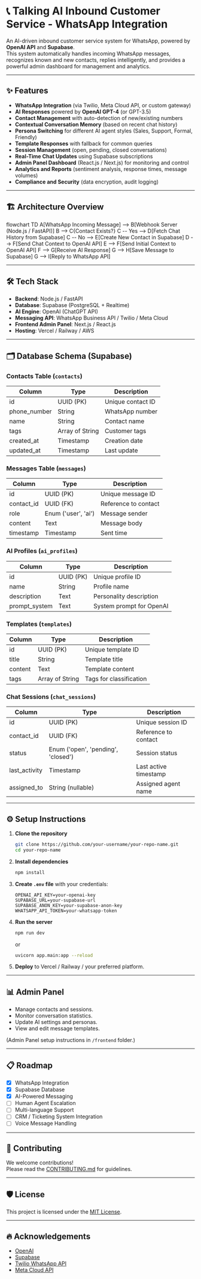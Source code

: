 # 📞 Talking AI Inbound Customer Service - WhatsApp Integration

An AI-driven inbound customer service system for WhatsApp, powered by **OpenAI API** and **Supabase**.  
This system automatically handles incoming WhatsApp messages, recognizes known and new contacts, replies intelligently, and provides a powerful admin dashboard for management and analytics.

---

## ✨ Features

- **WhatsApp Integration** (via Twilio, Meta Cloud API, or custom gateway)
- **AI Responses** powered by **OpenAI GPT-4** (or GPT-3.5)
- **Contact Management** with auto-detection of new/existing numbers
- **Contextual Conversation Memory** (based on recent chat history)
- **Persona Switching** for different AI agent styles (Sales, Support, Formal, Friendly)
- **Template Responses** with fallback for common queries
- **Session Management** (open, pending, closed conversations)
- **Real-Time Chat Updates** using Supabase subscriptions
- **Admin Panel Dashboard** (React.js / Next.js) for monitoring and control
- **Analytics and Reports** (sentiment analysis, response times, message volumes)
- **Compliance and Security** (data encryption, audit logging)

---

## 🏗️ Architecture Overview

flowchart TD
    A[WhatsApp Incoming Message] --> B[Webhook Server (Node.js / FastAPI)]
    B --> C{Contact Exists?}
    C -- Yes --> D[Fetch Chat History from Supabase]
    C -- No --> E[Create New Contact in Supabase]
    D --> F[Send Chat Context to OpenAI API]
    E --> F[Send Initial Context to OpenAI API]
    F --> G[Receive AI Response]
    G --> H[Save Message to Supabase]
    G --> I[Reply to WhatsApp API]

---

## 🛠️ Tech Stack

- **Backend**: Node.js / FastAPI
- **Database**: Supabase (PostgreSQL + Realtime)
- **AI Engine**: OpenAI (ChatGPT API)
- **Messaging API**: WhatsApp Business API / Twilio / Meta Cloud
- **Frontend Admin Panel**: Next.js / React.js
- **Hosting**: Vercel / Railway / AWS

---

## 🗂️ Database Schema (Supabase)

### Contacts Table (`contacts`)
| Column | Type | Description |
|--------|------|-------------|
| id | UUID (PK) | Unique contact ID |
| phone_number | String | WhatsApp number |
| name | String | Contact name |
| tags | Array of String | Customer tags |
| created_at | Timestamp | Creation date |
| updated_at | Timestamp | Last update |

### Messages Table (`messages`)
| Column | Type | Description |
|--------|------|-------------|
| id | UUID (PK) | Unique message ID |
| contact_id | UUID (FK) | Reference to contact |
| role | Enum ('user', 'ai') | Message sender |
| content | Text | Message body |
| timestamp | Timestamp | Sent time |

### AI Profiles (`ai_profiles`)
| Column | Type | Description |
|--------|------|-------------|
| id | UUID (PK) | Unique profile ID |
| name | String | Profile name |
| description | Text | Personality description |
| prompt_system | Text | System prompt for OpenAI |

### Templates (`templates`)
| Column | Type | Description |
|--------|------|-------------|
| id | UUID (PK) | Unique template ID |
| title | String | Template title |
| content | Text | Template content |
| tags | Array of String | Tags for classification |

### Chat Sessions (`chat_sessions`)
| Column | Type | Description |
|--------|------|-------------|
| id | UUID (PK) | Unique session ID |
| contact_id | UUID (FK) | Reference to contact |
| status | Enum ('open', 'pending', 'closed') | Session status |
| last_activity | Timestamp | Last active timestamp |
| assigned_to | String (nullable) | Assigned agent name |

---

## ⚙️ Setup Instructions

1. **Clone the repository**
   ```bash
   git clone https://github.com/your-username/your-repo-name.git
   cd your-repo-name
   ```

2. **Install dependencies**
   ```bash
   npm install
   ```

3. **Create `.env` file** with your credentials:
   ```
   OPENAI_API_KEY=your-openai-key
   SUPABASE_URL=your-supabase-url
   SUPABASE_ANON_KEY=your-supabase-anon-key
   WHATSAPP_API_TOKEN=your-whatsapp-token
   ```

4. **Run the server**
   ```bash
   npm run dev
   ```
   or
   ```bash
   uvicorn app.main:app --reload
   ```

5. **Deploy** to Vercel / Railway / your preferred platform.

---

## 📊 Admin Panel

- Manage contacts and sessions.
- Monitor conversation statistics.
- Update AI settings and personas.
- View and edit message templates.

(Admin Panel setup instructions in `/frontend` folder.)

---

## 📋 Roadmap

- [x] WhatsApp Integration
- [x] Supabase Database
- [x] AI-Powered Messaging
- [ ] Human Agent Escalation
- [ ] Multi-language Support
- [ ] CRM / Ticketing System Integration
- [ ] Voice Message Handling

---

## 🤝 Contributing

We welcome contributions!  
Please read the [CONTRIBUTING.md](CONTRIBUTING.md) for guidelines.

---

## 🛡️ License

This project is licensed under the [MIT License](LICENSE).

---

## 🔥 Acknowledgements

- [OpenAI](https://openai.com/)
- [Supabase](https://supabase.com/)
- [Twilio WhatsApp API](https://www.twilio.com/whatsapp)
- [Meta Cloud API](https://developers.facebook.com/docs/whatsapp)

